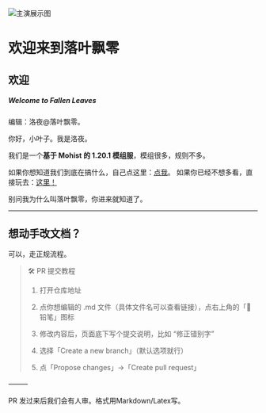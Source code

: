 ![主演展示图](image.png)
# 欢迎来到落叶飘零
## 欢迎
##### Welcome to Fallen Leaves
编辑：洛夜@落叶飘零。

你好，小叶子。我是洛夜。

我们是一个**基于 Mohist 的 1.20.1 模组服**，模组很多，规则不多。

如果你想知道我们到底在搞什么，自己点这里：[点我](入门/简介.md)。
如果你已经不想多看，直接玩去：[这里！](入门/jointheserver.md)

别问我为什么叫落叶飘零，你进来就知道了。

---
## 想动手改文档？

可以，走正规流程。

> 🛠️ PR 提交教程   
> 
> 1.	打开仓库地址
> 
> 2.	点你想编辑的 .md 文件（具体文件名可以查看链接），点右上角的「📝 铅笔」图标
> 
> 3.	修改内容后，页面底下写个提交说明，比如 “修正错别字”
> 
> 4.	选择「Create a new branch」（默认选项就行）
> 
> 5.	点「Propose changes」→「Create pull request」

⸻

PR 发过来后我们会有人审。格式用Markdown/Latex写。